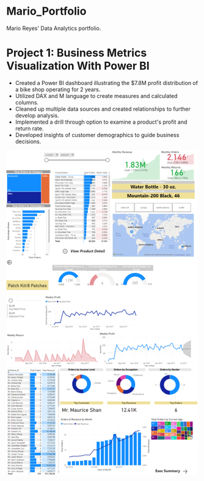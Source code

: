 # Mario_Portfolio
Mario Reyes' Data Analytics portfolio.

# Project 1: Business Metrics Visualization With Power BI
* Created a Power BI dashboard illustrating the $7.8M profit distribution of a bike shop operating for 2 years.
* Utilized DAX and M language to create measures and calculated columns.
* Cleaned up multiple data sources and created relationships to further develop analysis.
* Implemented a drill through option to examine a product's profit and return rate.
* Developed insights of customer demographics to guide business decisions.

<img src="images/github1.PNG"  width="500" >
<img src="images/github2.PNG"  width="500" >
<img src="images/github3.PNG"  width="500" >
